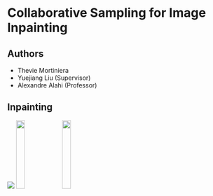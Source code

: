 # Collaborative Sampling for Image Inpainting

## Authors 

- Thevie Mortiniera
- Yuejiang Liu (Supervisor)
- Alexandre Alahi (Professor)


## Inpainting


<p float="left">
  <img src="../master/assets/inpaint0.png style="width:20%"> <img src="../master/assets/inpaint1.png" style="width:20%"> <img src="../master/assets/inpaint2.png" style="width:20%">
  
  
</p>

